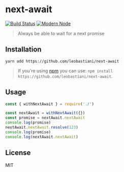 # next-await

[![Build Status](https://travis-ci.com/leobastiani/next-await.svg?branch=master)](https://travis-ci.com/leobastiani/next-await)
[![Modern Node](https://img.shields.io/badge/modern-node-9BB48F.svg)](https://github.com/sheerun/modern-node)

> Always be able to wait for a next promise

## Installation

```
yarn add https://github.com/leobastiani/next-await
```

> If you're using [npm](https://www.npmjs.com/) you can use: `npm install https://github.com/leobastiani/next-await`.

## Usage

```javascript
const { withNextAwait } = require('./')

const nextAwait = withNextAwait({})
const promise = nextAwait.nextAwait
console.log(promise)
nextAwait.nextAwait.resolve(123)
console.log(promise)
console.log(nextAwait.nextAwait)
```

## License

MIT
